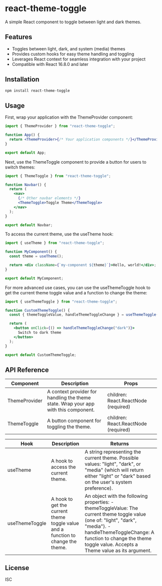 # react-theme-toggle

A simple React component to toggle between light and dark themes.

## Features

- Toggles between light, dark, and system (media) themes
- Provides custom hooks for easy theme handling and toggling
- Leverages React context for seamless integration with your project
- Compatible with React 16.8.0 and later

## Installation

```bash
npm install react-theme-toggle
```

## Usage

First, wrap your application with the ThemeProvider component:

```jsx
import { ThemeProvider } from "react-theme-toggle";

function App() {
  return <ThemeProvider>{/* Your application components */}</ThemeProvider>;
}

export default App;
```

Next, use the ThemeToggle component to provide a button for users to switch themes:

```jsx
import { ThemeToggle } from "react-theme-toggle";

function Navbar() {
  return (
    <nav>
      {/* Other navbar elements */}
      <ThemeToggle>Toggle Theme</ThemeToggle>
    </nav>
  );
}

export default Navbar;
```

To access the current theme, use the useTheme hook:

```jsx
import { useTheme } from "react-theme-toggle";

function MyComponent() {
  const theme = useTheme();

  return <div className={`my-component ${theme}`}>Hello, world!</div>;
}

export default MyComponent;
```

For more advanced use cases, you can use the useThemeToggle hook to get the current theme toggle value and a function to change the theme:

```jsx
import { useThemeToggle } from "react-theme-toggle";

function CustomThemeToggle() {
  const { themeToggleValue, handleThemeToggleChange } = useThemeToggle();

  return (
    <button onClick={() => handleThemeToggleChange("dark")}>
      Switch to dark theme
    </button>
  );
}

export default CustomThemeToggle;
```

## API Reference

| Component     | Description                                                                         | Props                                |
| ------------- | ----------------------------------------------------------------------------------- | ------------------------------------ |
| ThemeProvider | A context provider for handling the theme state. Wrap your app with this component. | children: React.ReactNode (required) |
| ThemeToggle   | A button component for toggling the theme.                                          | children: React.ReactNode (required) |

| Hook           | Description                                                                      | Returns                                                                                                                                                                                                                                        |
| -------------- | -------------------------------------------------------------------------------- | ---------------------------------------------------------------------------------------------------------------------------------------------------------------------------------------------------------------------------------------------- |
| useTheme       | A hook to access the current theme.                                              | A string representing the current theme. Possible values: "light", "dark", or "media" (which will return either "light" or "dark" based on the user's system preference).                                                                      |
| useThemeToggle | A hook to get the current theme toggle value and a function to change the theme. | An object with the following properties: - themeToggleValue: The current theme toggle value (one of: "light", "dark", "media"). - handleThemeToggleChange: A function to change the theme toggle value. Accepts a Theme value as its argument. |

## License

ISC
